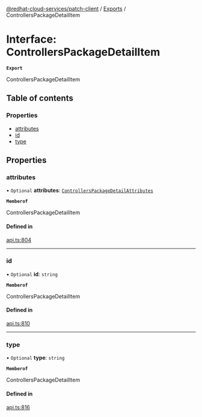 [@redhat-cloud-services/patch-client](../README.md) / [Exports](../modules.md) / ControllersPackageDetailItem

# Interface: ControllersPackageDetailItem

**`Export`**

ControllersPackageDetailItem

## Table of contents

### Properties

- [attributes](ControllersPackageDetailItem.md#attributes)
- [id](ControllersPackageDetailItem.md#id)
- [type](ControllersPackageDetailItem.md#type)

## Properties

### attributes

• `Optional` **attributes**: [`ControllersPackageDetailAttributes`](ControllersPackageDetailAttributes.md)

**`Memberof`**

ControllersPackageDetailItem

#### Defined in

[api.ts:804](https://github.com/RedHatInsights/javascript-clients/blob/main/packages/patch/api.ts#L804)

___

### id

• `Optional` **id**: `string`

**`Memberof`**

ControllersPackageDetailItem

#### Defined in

[api.ts:810](https://github.com/RedHatInsights/javascript-clients/blob/main/packages/patch/api.ts#L810)

___

### type

• `Optional` **type**: `string`

**`Memberof`**

ControllersPackageDetailItem

#### Defined in

[api.ts:816](https://github.com/RedHatInsights/javascript-clients/blob/main/packages/patch/api.ts#L816)
